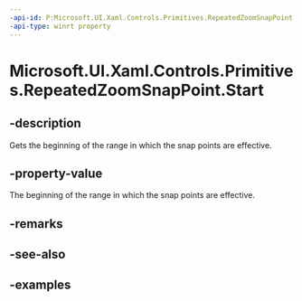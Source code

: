 ```yaml
---
-api-id: P:Microsoft.UI.Xaml.Controls.Primitives.RepeatedZoomSnapPoint.Start
-api-type: winrt property
---
```


# Microsoft.UI.Xaml.Controls.Primitives.RepeatedZoomSnapPoint.Start

<!--
public double Start { get; }
-->


## -description

Gets the beginning of the range in which the snap points are effective.

## -property-value

The beginning of the range in which the snap points are effective.

## -remarks

## -see-also

## -examples


